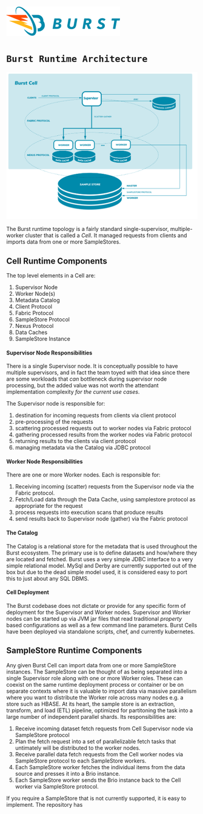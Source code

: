 ![Burst](../../../documentation/burst_h_small.png)

# `Burst Runtime Architecture`

![](../../../docs/assets/img/tech/burst_runtime.svg)

The Burst runtime topology is a fairly standard single-supervisor, multiple-worker 
cluster that is called 
a _Cell_.  It managed requests from clients and imports data from one or more
SampleStores.

## Cell Runtime Components
The top level elements in a Cell are:

1. Supervisor Node
2. Worker Node(s)
3. Metadata Catalog
4. Client Protocol
5. Fabric Protocol
6. SampleStore Protocol
7. Nexus Protocol
8. Data Caches
9. SampleStore Instance

#### Supervisor Node Responsibilities
There is a single Supervisor node. It is conceptually possible to have multiple supervisors,
and in fact the team toyed with that idea since there are some workloads that
_can_ bottleneck during supervisor node processing, but the added value was 
not worth the attendant
implementation complexity _for the current use cases_. 

The Supervisor node is responsible for:
1. destination for incoming requests from clients via client protocol
2. pre-processing of the requests
3. scattering processed requests out to worker nodes via Fabric protocol
4. gathering processed results from the worker nodes via Fabric protocol
5. returning results to the clients via client protocol
6. managing metadata via the Catalog via JDBC protocol

#### Worker Node Responsibilities
There are one or more Worker nodes. Each is responsible for:
1. Receiving incoming (scatter) requests from the Supervisor node via the Fabric protocol.
2. Fetch/Load data through the Data Cache, using samplestore protocol
as appropriate for the request
3. process requests into execution scans that produce results
4. send results back to Supervisor node (gather) via the Fabric protocol

#### The Catalog
The Catalog is a relational store for the metadata that is used throughout
the Burst ecosystem. The primary use is to define datasets and how/where they
are located and fetched. Burst uses a very simple JDBC interface to a very 
simple relational model. MySql and Derby are currently supported out of the box
but due to the dead simple model used, it is considered easy to port this to
just about any SQL DBMS.

#### Cell Deployment
The Burst codebase does not dictate or provide for any specific form of deployment
for the Supervisor and Worker nodes. Supervisor and Worker nodes can be
started up via JVM jar files that read traditional
_property_ based configurations as well as a few command line parameters. Burst Cells have
been deployed via standalone scripts, chef, and currently kubernetes.

## SampleStore Runtime Components
Any given Burst Cell can import data from one or more SampleStore instances. The SampleStore
can be thought of as being separated into a single Supervisor role along with one or more Worker
roles. These can coexist on the same runtime deployment process or container or be on
separate contexts where it is valuable to import data via massive parallelism
where you want to distribute the Worker role across many nodes e.g.
a store such as HBASE.
At its heart, the sample store is an extraction, transform, and load (ETL) pipeline, optimized for partitoning the task into
a large number of independent parallel shards. Its responsibilities are:
1. Receive incoming dataset fetch requests from Cell Supervisor node via SampleStore protocol
2. Plan the fetch request into a set of parallelizable fetch tasks that untimately will be distributed to the worker nodes.
3. Receive parallel data fetch requests from the Cell worker nodes via SampleStore protocol to each SampleStore workers.
4. Each SampleStore worker fetches the individual items from the data source and presses it into a Brio instance.
5. Each SampleStore worker sends the Brio instance back to the Cell worker via SampleStore protocol.

If you require a SampleStore that is not currently supported, it is easy to implement.  The repository has 


